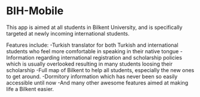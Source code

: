 # BIH-Mobile
This app is aimed at all students in Bilkent University, and is specifically targeted at newly incoming international students. 

Features include:
-Turkish translator for both Turkish and international students who feel more comfortable in speaking in their native tongue
-Information regarding international registration and scholarship policies which is usually overlooked resulting in many students loosing their scholarship
-Full map of Bilkent to help all students, especially the new ones to get around.
-Dormitory information which has never been so easily accessible until now
-And many other awesome features aimed at making life a Bilkent easier. 
